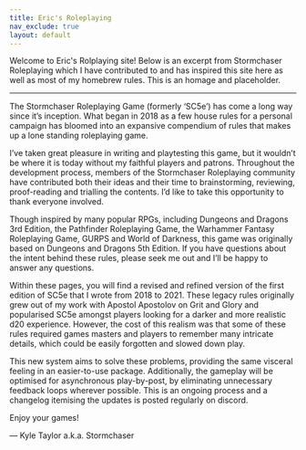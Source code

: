 ```yaml
---
title: Eric's Roleplaying
nav_exclude: true
layout: default
---
```


Welcome to Eric's Rolplaying site! Below is an excerpt from Stormchaser Roleplaying which I have contributed to and has inspired this site here as well as most of my homebrew rules. This is an homage and placeholder. 

---

The Stormchaser Roleplaying Game (formerly ‘SC5e’) has come a long way since it’s inception. What began in 2018 as a few house rules for a personal campaign has bloomed into an expansive compendium of rules that makes up a lone standing roleplaying game.

I’ve taken great pleasure in writing and playtesting this game, but it wouldn’t be where it is today without my faithful players and patrons. Throughout the development process, members of the Stormchaser Roleplaying community have contributed both their ideas and their time to brainstorming, reviewing, proof-reading and trialling the contents. I’d like to take this opportunity to thank everyone involved.

Though inspired by many popular RPGs, including Dungeons and Dragons 3rd Edition, the Pathfinder Roleplaying Game, the Warhammer Fantasy Roleplaying Game, GURPS and World of Darkness, this game was originally based on Dungeons and Dragons 5th Edition. If you have questions about the intent behind these rules, please seek me out and I’ll be happy to answer any questions.

Within these pages, you will find a revised and refined version of the first edition of SC5e that I wrote from 2018 to 2021. These legacy rules originally grew out of my work with Apostol Apostolov on Grit and Glory and popularised SC5e amongst players looking for a darker and more realistic d20 experience. However, the cost of this realism was that some of these rules required games masters and players to remember many intricate details, which could be easily forgotten and slowed down play.

This new system aims to solve these problems, providing the same visceral feeling in an easier-to-use package. Additionally, the gameplay will be optimised for asynchronous play-by-post, by eliminating unnecessary feedback loops wherever possible. This is an ongoing process and a changelog itemising the updates is posted regularly on discord.

Enjoy your games!

— Kyle Taylor a.k.a. Stormchaser